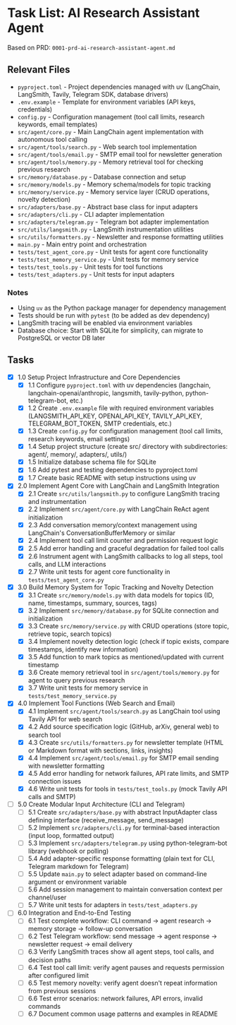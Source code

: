 # Task List: AI Research Assistant Agent

Based on PRD: `0001-prd-ai-research-assistant-agent.md`

## Relevant Files

- `pyproject.toml` - Project dependencies managed with uv (LangChain, LangSmith, Tavily, Telegram SDK, database drivers)
- `.env.example` - Template for environment variables (API keys, credentials)
- `config.py` - Configuration management (tool call limits, research keywords, email templates)
- `src/agent/core.py` - Main LangChain agent implementation with autonomous tool calling
- `src/agent/tools/search.py` - Web search tool implementation
- `src/agent/tools/email.py` - SMTP email tool for newsletter generation
- `src/agent/tools/memory.py` - Memory retrieval tool for checking previous research
- `src/memory/database.py` - Database connection and setup
- `src/memory/models.py` - Memory schema/models for topic tracking
- `src/memory/service.py` - Memory service layer (CRUD operations, novelty detection)
- `src/adapters/base.py` - Abstract base class for input adapters
- `src/adapters/cli.py` - CLI adapter implementation
- `src/adapters/telegram.py` - Telegram bot adapter implementation
- `src/utils/langsmith.py` - LangSmith instrumentation utilities
- `src/utils/formatters.py` - Newsletter and response formatting utilities
- `main.py` - Main entry point and orchestration
- `tests/test_agent_core.py` - Unit tests for agent core functionality
- `tests/test_memory_service.py` - Unit tests for memory service
- `tests/test_tools.py` - Unit tests for tool functions
- `tests/test_adapters.py` - Unit tests for input adapters

### Notes

- Using `uv` as the Python package manager for dependency management
- Tests should be run with `pytest` (to be added as dev dependency)
- LangSmith tracing will be enabled via environment variables
- Database choice: Start with SQLite for simplicity, can migrate to PostgreSQL or vector DB later

## Tasks

- [x] 1.0 Setup Project Infrastructure and Core Dependencies
  - [x] 1.1 Configure `pyproject.toml` with uv dependencies (langchain, langchain-openai/anthropic, langsmith, tavily-python, python-telegram-bot, etc.)
  - [x] 1.2 Create `.env.example` file with required environment variables (LANGSMITH_API_KEY, OPENAI_API_KEY, TAVILY_API_KEY, TELEGRAM_BOT_TOKEN, SMTP credentials, etc.)
  - [x] 1.3 Create `config.py` for configuration management (tool call limits, research keywords, email settings)
  - [x] 1.4 Setup project structure (create src/ directory with subdirectories: agent/, memory/, adapters/, utils/)
  - [x] 1.5 Initialize database schema file for SQLite
  - [x] 1.6 Add pytest and testing dependencies to pyproject.toml
  - [x] 1.7 Create basic README with setup instructions using uv

- [x] 2.0 Implement Agent Core with LangChain and LangSmith Integration
  - [x] 2.1 Create `src/utils/langsmith.py` to configure LangSmith tracing and instrumentation
  - [x] 2.2 Implement `src/agent/core.py` with LangChain ReAct agent initialization
  - [x] 2.3 Add conversation memory/context management using LangChain's ConversationBufferMemory or similar
  - [x] 2.4 Implement tool call limit counter and permission request logic
  - [x] 2.5 Add error handling and graceful degradation for failed tool calls
  - [x] 2.6 Instrument agent with LangSmith callbacks to log all steps, tool calls, and LLM interactions
  - [x] 2.7 Write unit tests for agent core functionality in `tests/test_agent_core.py`

- [x] 3.0 Build Memory System for Topic Tracking and Novelty Detection
  - [x] 3.1 Create `src/memory/models.py` with data models for topics (ID, name, timestamps, summary, sources, tags)
  - [x] 3.2 Implement `src/memory/database.py` for SQLite connection and initialization
  - [x] 3.3 Create `src/memory/service.py` with CRUD operations (store topic, retrieve topic, search topics)
  - [x] 3.4 Implement novelty detection logic (check if topic exists, compare timestamps, identify new information)
  - [x] 3.5 Add function to mark topics as mentioned/updated with current timestamp
  - [x] 3.6 Create memory retrieval tool in `src/agent/tools/memory.py` for agent to query previous research
  - [x] 3.7 Write unit tests for memory service in `tests/test_memory_service.py`

- [x] 4.0 Implement Tool Functions (Web Search and Email)
  - [x] 4.1 Implement `src/agent/tools/search.py` as LangChain tool using Tavily API for web search
  - [x] 4.2 Add source specification logic (GitHub, arXiv, general web) to search tool
  - [x] 4.3 Create `src/utils/formatters.py` for newsletter template (HTML or Markdown format with sections, links, insights)
  - [x] 4.4 Implement `src/agent/tools/email.py` for SMTP email sending with newsletter formatting
  - [x] 4.5 Add error handling for network failures, API rate limits, and SMTP connection issues
  - [x] 4.6 Write unit tests for tools in `tests/test_tools.py` (mock Tavily API calls and SMTP)

- [ ] 5.0 Create Modular Input Architecture (CLI and Telegram)
  - [ ] 5.1 Create `src/adapters/base.py` with abstract InputAdapter class defining interface (receive_message, send_message)
  - [ ] 5.2 Implement `src/adapters/cli.py` for terminal-based interaction (input loop, formatted output)
  - [ ] 5.3 Implement `src/adapters/telegram.py` using python-telegram-bot library (webhook or polling)
  - [ ] 5.4 Add adapter-specific response formatting (plain text for CLI, Telegram markdown for Telegram)
  - [ ] 5.5 Update `main.py` to select adapter based on command-line argument or environment variable
  - [ ] 5.6 Add session management to maintain conversation context per channel/user
  - [ ] 5.7 Write unit tests for adapters in `tests/test_adapters.py`

- [ ] 6.0 Integration and End-to-End Testing
  - [ ] 6.1 Test complete workflow: CLI command → agent research → memory storage → follow-up conversation
  - [ ] 6.2 Test Telegram workflow: send message → agent response → newsletter request → email delivery
  - [ ] 6.3 Verify LangSmith traces show all agent steps, tool calls, and decision paths
  - [ ] 6.4 Test tool call limit: verify agent pauses and requests permission after configured limit
  - [ ] 6.5 Test memory novelty: verify agent doesn't repeat information from previous sessions
  - [ ] 6.6 Test error scenarios: network failures, API errors, invalid commands
  - [ ] 6.7 Document common usage patterns and examples in README
